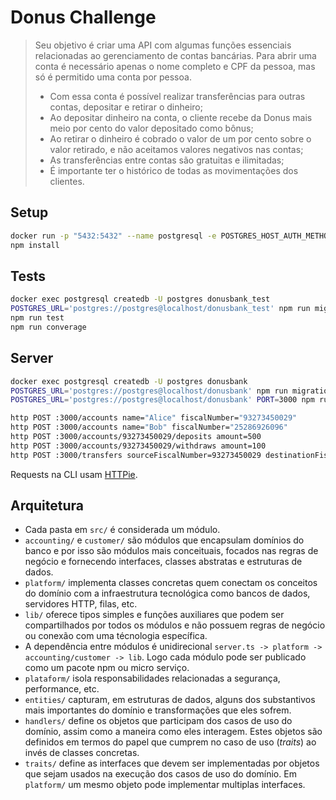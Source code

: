 # Donus Challenge
> Seu objetivo é criar uma API com algumas funções essenciais relacionadas ao gerenciamento de contas bancárias. 
> Para abrir uma conta é necessário apenas o nome completo e CPF da pessoa, mas só é permitido uma conta por pessoa.
>
>    - Com essa conta é possível realizar transferências para outras contas, depositar e retirar o dinheiro;
>    - Ao depositar dinheiro na conta, o cliente recebe da Donus mais meio por cento do valor depositado como bônus;
>    - Ao retirar o dinheiro é cobrado o valor de um por cento sobre o valor retirado, e não aceitamos valores negativos nas contas;
>    - As transferências entre contas são gratuitas e ilimitadas;
>    - É importante ter o histórico de todas as movimentações dos clientes.

## Setup
```bash
docker run -p "5432:5432" --name postgresql -e POSTGRES_HOST_AUTH_METHOD=trust -d postgres
npm install
```

## Tests
```bash
docker exec postgresql createdb -U postgres donusbank_test
POSTGRES_URL='postgres://postgres@localhost/donusbank_test' npm run migration
npm run test
npm run converage
```

## Server
```bash
docker exec postgresql createdb -U postgres donusbank
POSTGRES_URL='postgres://postgres@localhost/donusbank' npm run migration
POSTGRES_URL='postgres://postgres@localhost/donusbank' PORT=3000 npm run server:dev

http POST :3000/accounts name="Alice" fiscalNumber="93273450029" 
http POST :3000/accounts name="Bob" fiscalNumber="25286926096" 
http POST :3000/accounts/93273450029/deposits amount=500 
http POST :3000/accounts/93273450029/withdraws amount=100 
http POST :3000/transfers sourceFiscalNumber=93273450029 destinationFiscalNumber=25286926096 amount=100 
```

Requests na CLI usam [HTTPie](https://httpie.org/).

## Arquitetura
 - Cada pasta em  `src/` é considerada um módulo.
 - `accounting/` e `customer/` são módulos que encapsulam domínios do banco e por isso são módulos mais conceituais, focados nas regras de negócio e fornecendo interfaces, classes abstratas e estruturas de dados.
 - `platform/` implementa classes concretas quem conectam os conceitos do domínio com a infraestrutura tecnológica como bancos de dados, servidores HTTP, filas, etc.
 - `lib/` oferece tipos simples e funções auxiliares que podem ser compartilhados por todos os módulos e não possuem regras de negócio ou conexão com uma técnologia específica.
 - A dependência entre módulos é unidirecional `server.ts -> platform -> accounting/customer -> lib`. Logo cada módulo pode ser publicado como um pacote npm ou micro serviço.
 - `plataform/` isola responsabilidades relacionadas a segurança, performance, etc.
 - `entities/` capturam, em estruturas de dados, alguns dos substantivos mais importantes do domínio e transformações que eles sofrem.
 - `handlers/` define os objetos que participam dos casos de uso do domínio, assim como a maneira como eles interagem. Estes objetos são definidos em termos do papel que cumprem no caso de uso (_traits_) ao invés de classes concretas.
 - `traits/` define as interfaces que devem ser implementadas por objetos que sejam usados na execução dos casos de uso do domínio. Em `platform/` um mesmo objeto pode implementar multiplas interfaces.